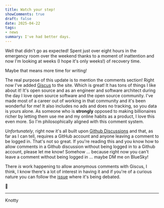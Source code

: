 ```yaml
---
title: Watch your step!
showComments: true
draft: false
date: 2025-04-22
tags:
- news
summary: I've had better days.
---
```


Well that didn't go as expected! Spent just over eight hours in the emergency room over the weekend thanks to a moment of inattention and now I'm looking at weeks (I hope it's only weeks!) of recovery time.

Maybe that means more time for writing!

The real purpose of this update is to mention the comments section!  Right now I've added [Giscus](https://giscus.app/) to the site.  Which is great!  It has tons of things I like about it!  It's open source and as an engineer and software architect during the day I love open source software and the open source community.  I've made most of a career out of working in that community and it's been wonderful for me!  It also includes no ads and does no tracking, so you data is yours alone.  As someone who is **strongly** opposed to making billionaires richer by letting them use me and my online habits as a product, I love this even more.  So I'm philosophically aligned with this comment system.

*Unfortunately*, right now it's all built upon [Github Discussions](https://docs.github.com/en/discussions) and that, as far as I can tell, requires a GitHub account and anyone leaving a comment to be logged in.  That's not so great.  If you're reading this and you know how to allow comments in a Github discussion without being logged in to a Github account, please let me know!  Somehow … because right now you can't leave a comment without being logged in … maybe DM me on BlueSky!

There *is* work happening to allow anonymous comments with Giscus, I think, I know there's a lot of interest in having it and if you're of a curious nature you can follow the [issue](https://github.com/giscus/giscus/issues/65) where it's being debated.

🤕
***
<signature>Knotty</signature>
